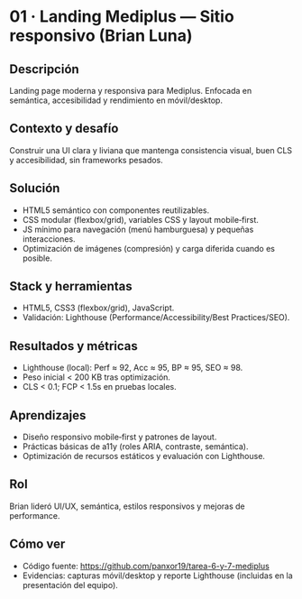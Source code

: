 # 01 · Landing Mediplus — Sitio responsivo (Brian Luna)

## Descripción
Landing page moderna y responsiva para Mediplus. Enfocada en semántica, accesibilidad y rendimiento en móvil/desktop.

## Contexto y desafío
Construir una UI clara y liviana que mantenga consistencia visual, buen CLS y accesibilidad, sin frameworks pesados.

## Solución
- HTML5 semántico con componentes reutilizables.
- CSS modular (flexbox/grid), variables CSS y layout mobile‑first.
- JS mínimo para navegación (menú hamburguesa) y pequeñas interacciones.
- Optimización de imágenes (compresión) y carga diferida cuando es posible.

## Stack y herramientas
- HTML5, CSS3 (flexbox/grid), JavaScript.
- Validación: Lighthouse (Performance/Accessibility/Best Practices/SEO).

## Resultados y métricas
- Lighthouse (local): Perf ≈ 92, Acc ≈ 95, BP ≈ 95, SEO ≈ 98.
- Peso inicial < 200 KB tras optimización.
- CLS < 0.1; FCP < 1.5s en pruebas locales.

## Aprendizajes
- Diseño responsivo mobile‑first y patrones de layout.
- Prácticas básicas de a11y (roles ARIA, contraste, semántica).
- Optimización de recursos estáticos y evaluación con Lighthouse.

## Rol
Brian lideró UI/UX, semántica, estilos responsivos y mejoras de performance.

## Cómo ver
- Código fuente: https://github.com/panxor19/tarea-6-y-7-mediplus
- Evidencias: capturas móvil/desktop y reporte Lighthouse (incluidas en la presentación del equipo).
